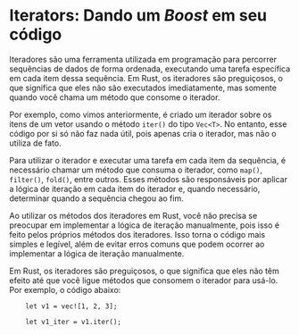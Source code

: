 # **Iterators: Dando um *Boost* em seu código**

Iteradores são uma ferramenta utilizada em programação para percorrer sequências de dados de forma ordenada, executando uma tarefa específica em cada item dessa sequência. Em Rust, os iteradores são preguiçosos, o que significa que eles não são executados imediatamente, mas somente quando você chama um método que consome o iterador.

Por exemplo, como vimos anteriormente, é criado um iterador sobre os itens de um vetor usando o método ``iter()`` do tipo ``Vec<T>``. No entanto, esse código por si só não faz nada útil, pois apenas cria o iterador, mas não o utiliza de fato.

Para utilizar o iterador e executar uma tarefa em cada item da sequência, é necessário chamar um método que consuma o iterador, como ``map()``, ``filter()``, ``fold()``, entre outros. Esses métodos são responsáveis por aplicar a lógica de iteração em cada item do iterador e, quando necessário, determinar quando a sequência chegou ao fim.

Ao utilizar os métodos dos iteradores em Rust, você não precisa se preocupar em implementar a lógica de iteração manualmente, pois isso é feito pelos próprios métodos dos iteradores. Isso torna o código mais simples e legível, além de evitar erros comuns que podem ocorrer ao implementar a lógica de iteração manualmente.

Em Rust, os iteradores são preguiçosos, o que significa que eles não têm efeito até que você ligue métodos que consomem o iterador para usá-lo. Por exemplo, o código abaixo:

```
    let v1 = vec![1, 2, 3];

    let v1_iter = v1.iter();
```
